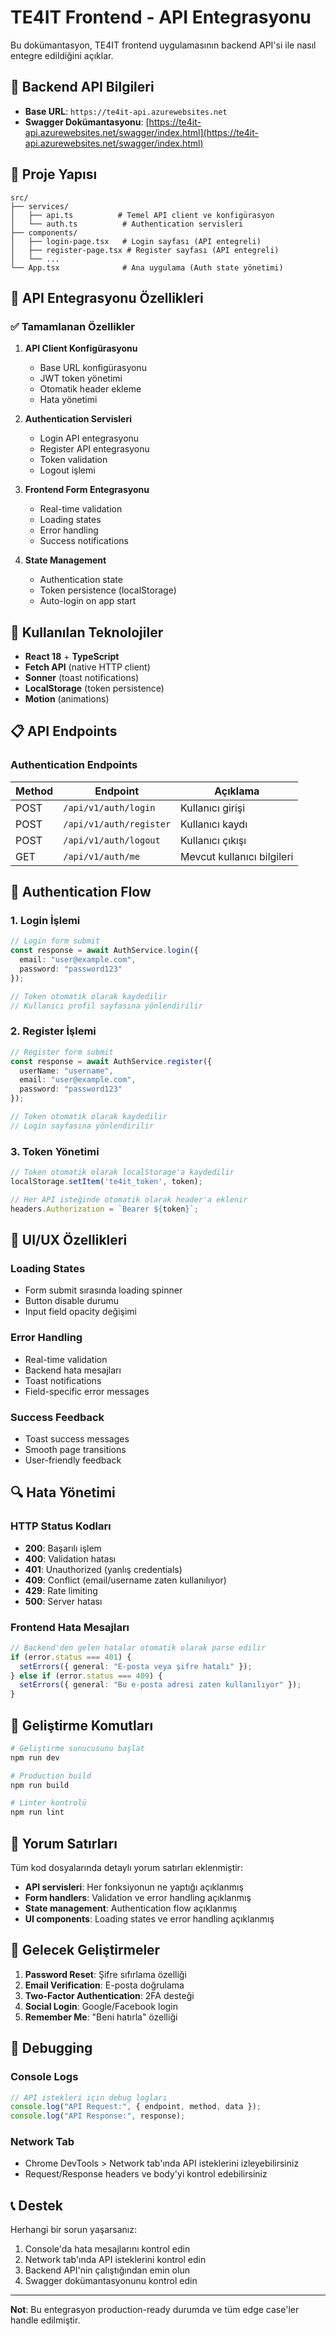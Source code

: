 # TE4IT Frontend - API Entegrasyonu

Bu dokümantasyon, TE4IT frontend uygulamasının backend API'si ile nasıl entegre edildiğini açıklar.

## 🔗 Backend API Bilgileri

- **Base URL**: `https://te4it-api.azurewebsites.net`
- **Swagger Dokümantasyonu**: [https://te4it-api.azurewebsites.net/swagger/index.html](https://te4it-api.azurewebsites.net/swagger/index.html)

## 📁 Proje Yapısı

```
src/
├── services/
│   ├── api.ts          # Temel API client ve konfigürasyon
│   └── auth.ts          # Authentication servisleri
├── components/
│   ├── login-page.tsx   # Login sayfası (API entegreli)
│   ├── register-page.tsx # Register sayfası (API entegreli)
│   └── ...
└── App.tsx              # Ana uygulama (Auth state yönetimi)
```

## 🚀 API Entegrasyonu Özellikleri

### ✅ Tamamlanan Özellikler

1. **API Client Konfigürasyonu**
   - Base URL konfigürasyonu
   - JWT token yönetimi
   - Otomatik header ekleme
   - Hata yönetimi

2. **Authentication Servisleri**
   - Login API entegrasyonu
   - Register API entegrasyonu
   - Token validation
   - Logout işlemi

3. **Frontend Form Entegrasyonu**
   - Real-time validation
   - Loading states
   - Error handling
   - Success notifications

4. **State Management**
   - Authentication state
   - Token persistence (localStorage)
   - Auto-login on app start

## 🔧 Kullanılan Teknolojiler

- **React 18** + **TypeScript**
- **Fetch API** (native HTTP client)
- **Sonner** (toast notifications)
- **LocalStorage** (token persistence)
- **Motion** (animations)

## 📋 API Endpoints

### Authentication Endpoints

| Method | Endpoint | Açıklama |
|--------|----------|----------|
| POST | `/api/v1/auth/login` | Kullanıcı girişi |
| POST | `/api/v1/auth/register` | Kullanıcı kaydı |
| POST | `/api/v1/auth/logout` | Kullanıcı çıkışı |
| GET | `/api/v1/auth/me` | Mevcut kullanıcı bilgileri |

## 🔐 Authentication Flow

### 1. Login İşlemi
```typescript
// Login form submit
const response = await AuthService.login({
  email: "user@example.com",
  password: "password123"
});

// Token otomatik olarak kaydedilir
// Kullanıcı profil sayfasına yönlendirilir
```

### 2. Register İşlemi
```typescript
// Register form submit
const response = await AuthService.register({
  userName: "username",
  email: "user@example.com",
  password: "password123"
});

// Token otomatik olarak kaydedilir
// Login sayfasına yönlendirilir
```

### 3. Token Yönetimi
```typescript
// Token otomatik olarak localStorage'a kaydedilir
localStorage.setItem('te4it_token', token);

// Her API isteğinde otomatik olarak header'a eklenir
headers.Authorization = `Bearer ${token}`;
```

## 🎨 UI/UX Özellikleri

### Loading States
- Form submit sırasında loading spinner
- Button disable durumu
- Input field opacity değişimi

### Error Handling
- Real-time validation
- Backend hata mesajları
- Toast notifications
- Field-specific error messages

### Success Feedback
- Toast success messages
- Smooth page transitions
- User-friendly feedback

## 🔍 Hata Yönetimi

### HTTP Status Kodları
- **200**: Başarılı işlem
- **400**: Validation hatası
- **401**: Unauthorized (yanlış credentials)
- **409**: Conflict (email/username zaten kullanılıyor)
- **429**: Rate limiting
- **500**: Server hatası

### Frontend Hata Mesajları
```typescript
// Backend'den gelen hatalar otomatik olarak parse edilir
if (error.status === 401) {
  setErrors({ general: "E-posta veya şifre hatalı" });
} else if (error.status === 409) {
  setErrors({ general: "Bu e-posta adresi zaten kullanılıyor" });
}
```

## 🚀 Geliştirme Komutları

```bash
# Geliştirme sunucusunu başlat
npm run dev

# Production build
npm run build

# Linter kontrolü
npm run lint
```

## 📝 Yorum Satırları

Tüm kod dosyalarında detaylı yorum satırları eklenmiştir:

- **API servisleri**: Her fonksiyonun ne yaptığı açıklanmış
- **Form handlers**: Validation ve error handling açıklanmış
- **State management**: Authentication flow açıklanmış
- **UI components**: Loading states ve error handling açıklanmış

## 🔄 Gelecek Geliştirmeler

1. **Password Reset**: Şifre sıfırlama özelliği
2. **Email Verification**: E-posta doğrulama
3. **Two-Factor Authentication**: 2FA desteği
4. **Social Login**: Google/Facebook login
5. **Remember Me**: "Beni hatırla" özelliği

## 🐛 Debugging

### Console Logs
```typescript
// API istekleri için debug logları
console.log("API Request:", { endpoint, method, data });
console.log("API Response:", response);
```

### Network Tab
- Chrome DevTools > Network tab'ında API isteklerini izleyebilirsiniz
- Request/Response headers ve body'yi kontrol edebilirsiniz

## 📞 Destek

Herhangi bir sorun yaşarsanız:
1. Console'da hata mesajlarını kontrol edin
2. Network tab'ında API isteklerini kontrol edin
3. Backend API'nin çalıştığından emin olun
4. Swagger dokümantasyonunu kontrol edin

---

**Not**: Bu entegrasyon production-ready durumda ve tüm edge case'ler handle edilmiştir.


